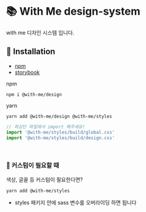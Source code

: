 # 📚 With Me design-system

with me 디자인 시스템 입니다.
<br />

## 📝 Installation

- [npm](https://www.npmjs.com/package/@with-me/design)
- [storybook](https://with-me-ui.netlify.app)

npm

```
npm i @with-me/design
```

yarn

```
yarn add @with-me/design @with-me/styles
```

```js
// 최상단 파일에서 import 해주세요!
import '@with-me/styles/build/global.css'
import '@with-me/styles/build/design.css'
```

<br />

### 📌 커스텀이 필요할 때

색상, 글꼴 등 커스텀이 필요한다면?

```
yarn add @with-me/styles
```

- styles 패키지 안에 sass 변수를 오버라이딩 하면 됩니다
